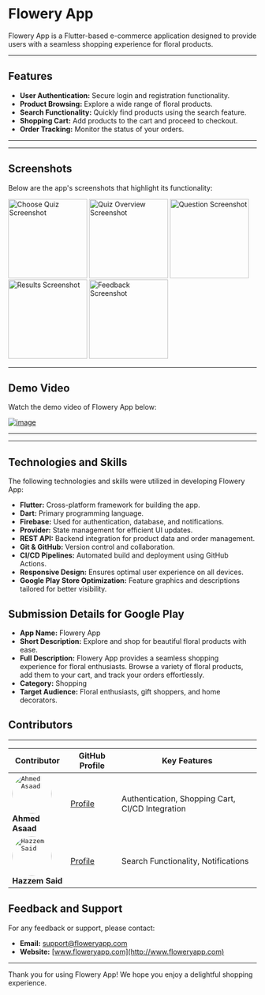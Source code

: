 # Flowery App


Flowery App is a Flutter-based e-commerce application designed to provide users with a seamless shopping experience for floral products.

---

## Features

- **User Authentication:** Secure login and registration functionality.
- **Product Browsing:** Explore a wide range of floral products.
- **Search Functionality:** Quickly find products using the search feature.
- **Shopping Cart:** Add products to the cart and proceed to checkout.
- **Order Tracking:** Monitor the status of your orders.

---

---

## Screenshots

Below are the app's screenshots that highlight its functionality:


<img src="https://github.com/user-attachments/assets/42b3ae64-e8ab-4c9f-87ef-4d99b1560720" alt="Choose Quiz Screenshot" width="160"> <img src="https://github.com/user-attachments/assets/460fb444-3aef-4fb4-a31a-20ec3998889a" alt="Quiz Overview Screenshot" width="160"> <img src="https://github.com/user-attachments/assets/57be62a6-f039-47d5-93f8-34239bf62e84" alt="Question Screenshot" width="160"> <img src="https://github.com/user-attachments/assets/aeefa1cd-23d3-400d-bc2f-e2b3962e04ea" alt="Results Screenshot" width="160"> <img src="https://github.com/user-attachments/assets/2d8abb2d-7878-41d9-95ca-daff068c96fb" alt="Feedback Screenshot" width="160">

---

## Demo Video

Watch the demo video of Flowery App below:

[![image](https://github.com/user-attachments/assets/28051196-9959-44bb-9f01-fedd335e3d04)
](https://youtu.be/bP0BNKABzG8?si=MnV4__MUga5ae5cM)

---


---

## Technologies and Skills

The following technologies and skills were utilized in developing Flowery App:

- **Flutter:** Cross-platform framework for building the app.
- **Dart:** Primary programming language.
- **Firebase:** Used for authentication, database, and notifications.
- **Provider:** State management for efficient UI updates.
- **REST API:** Backend integration for product data and order management.
- **Git & GitHub:** Version control and collaboration.
- **CI/CD Pipelines:** Automated build and deployment using GitHub Actions.
- **Responsive Design:** Ensures optimal user experience on all devices.
- **Google Play Store Optimization:** Feature graphics and descriptions tailored for better visibility.



## Submission Details for Google Play

- **App Name:** Flowery App
- **Short Description:** Explore and shop for beautiful floral products with ease.
- **Full Description:** Flowery App provides a seamless shopping experience for floral enthusiasts. Browse a variety of floral products, add them to your cart, and track your orders effortlessly.
- **Category:** Shopping
- **Target Audience:** Floral enthusiasts, gift shoppers, and home decorators.

## Contributors
---
| Contributor                                                                                                      | GitHub Profile                              | Key Features                                  | 
|------------------------------------------------------------------------------------------------------------------|--------------------------------------------|------------------------------------------------|
| <kbd><a href="https://github.com/ahmedas3d" target="_blank"><img src="https://avatars.githubusercontent.com/u/109164014?v=4" alt="Ahmed Asaad" width="80" style="border-radius:50%;"></a></kbd><br>**Ahmed Asaad** | [Profile](https://github.com/ahmedas3d)   | Authentication, Shopping Cart, CI/CD Integration | 
| <kbd><a href="https://github.com/hazzemSaid" target="_blank"><img src="https://avatars.githubusercontent.com/u/124845122?v=4" alt="Hazzem Said" width="80" style="border-radius:50%;"></a></kbd><br>**Hazzem Said** | [Profile](https://github.com/hazzemSaid)   | Search Functionality, Notifications           |


## Feedback and Support

For any feedback or support, please contact:

- **Email:** support@floweryapp.com
- **Website:** [www.floweryapp.com](http://www.floweryapp.com)

---

Thank you for using Flowery App! We hope you enjoy a delightful shopping experience.

